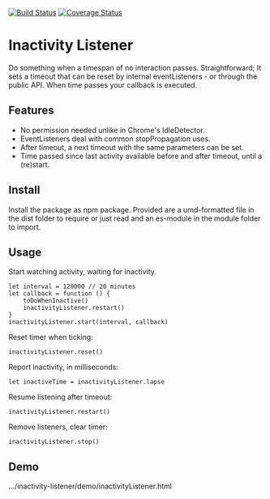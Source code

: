 [![Build Status](https://travis-ci.org/ovanderzee/inactivity-listener.svg?branch=main)](https://travis-ci.com/ovanderzee/inactivity-listener)
[![Coverage Status](https://coveralls.io/repos/github/ovanderzee/inactivity-listener/badge.svg?branch=main)](https://coveralls.io/github/ovanderzee/inactivity-listener?branch=main)

# Inactivity Listener

Do something when a timespan of no interaction passes.
Straightforward;
It sets a timeout that can be reset by internal eventListeners -
or through the public API.
When time passes your callback is executed.

## Features

* No permission needed unlike in Chrome's IdleDetector.
* EventListeners deal with common stopPropagation uses.
* After timeout, a next timeout with the same parameters can be set.
* Time passed since last activity available before and after timeout,
until a (re)start.

## Install

Install the package as npm package. Provided are
a umd-formatted file in the dist folder to require or just read
and an es-module in the module folder to import.

## Usage

Start watching activity, waiting for inactivity.

```
let interval = 120000 // 20 minutes
let callback = function () {
    toDoWhenInactive()
    inactivityListener.restart()
}
inactivityListener.start(interval, callback)
```

Reset timer when ticking:

```
inactivityListener.reset()
```

Report inactivity, in milliseconds:

```
let inactiveTime = inactivityListener.lapse
```

Resume listening after timeout:

```
inactivityListener.restart()
```

Remove listeners, clear timer:

```
inactivityListener.stop()
```

## Demo

.../inactivity-listener/demo/inactivityListener.html
